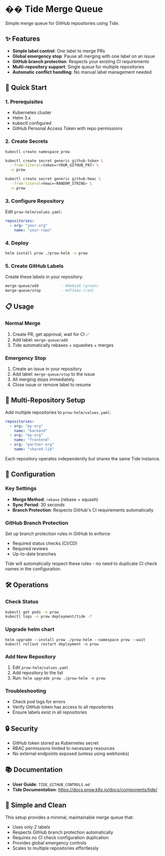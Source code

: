 # �� Tide Merge Queue

Simple merge queue for GitHub repositories using Tide.

## ✨ Features

- **Simple label control**: One label to merge PRs
- **Global emergency stop**: Pause all merging with one label on an issue
- **GitHub branch protection**: Respects your existing CI requirements
- **Multi-repository support**: Single queue for multiple repositories
- **Automatic conflict handling**: No manual label management needed

## 🚀 Quick Start

### 1. Prerequisites

- Kubernetes cluster
- Helm 3.x
- kubectl configured
- GitHub Personal Access Token with repo permissions

### 2. Create Secrets

```bash
kubectl create namespace prow

kubectl create secret generic github-token \
  --from-literal=token=<YOUR_GITHUB_PAT> \
  -n prow

kubectl create secret generic github-hmac \
  --from-literal=hmac=<RANDOM_STRING> \
  -n prow
```

### 3. Configure Repository

Edit `prow-helm/values.yaml`:
```yaml
repositories:
  - org: "your-org"
    name: "your-repo"
```

### 4. Deploy

```bash
helm install prow ./prow-helm -n prow
```

### 5. Create GitHub Labels

Create these labels in your repository:

```bash
merge-queue/add          - #0e8a16 (green)
merge-queue/stop         - #d73a4a (red)
```

## 📋 Usage

### Normal Merge
1. Create PR, get approval, wait for CI ✅
2. Add label: `merge-queue/add`
3. Tide automatically rebases + squashes + merges

### Emergency Stop
1. Create an issue in your repository
2. Add label: `merge-queue/stop` to the issue
3. All merging stops immediately
4. Close issue or remove label to resume

## 🏢 Multi-Repository Setup

Add multiple repositories to `prow-helm/values.yaml`:

```yaml
repositories:
  - org: "my-org"
    name: "backend"
  - org: "my-org"
    name: "frontend"
  - org: "partner-org"
    name: "shared-lib"
```

Each repository operates independently but shares the same Tide instance.

## 🔧 Configuration

### Key Settings

- **Merge Method**: `rebase` (rebase + squash)
- **Sync Period**: 30 seconds
- **Branch Protection**: Respects GitHub's CI requirements automatically

### GitHub Branch Protection

Set up branch protection rules in GitHub to enforce:
- Required status checks (CI/CD)
- Required reviews
- Up-to-date branches

Tide will automatically respect these rules - no need to duplicate CI check names in the configuration.

## 🛠️ Operations

### Check Status
```bash
kubectl get pods -n prow
kubectl logs -n prow deployment/tide -f
```

### Upgrade helm chart
```
helm upgrade --install prow ./prow-helm --namespace prow --wait
kubectl rollout restart deployment -n prow
```

### Add New Repository
1. Edit `prow-helm/values.yaml`
2. Add repository to the list
3. Run: `helm upgrade prow ./prow-helm -n prow`

### Troubleshooting
- Check pod logs for errors
- Verify GitHub token has access to all repositories
- Ensure labels exist in all repositories

## 🔒 Security

- GitHub token stored as Kubernetes secret
- RBAC permissions limited to necessary resources
- No external endpoints exposed (unless using webhooks)

## 📚 Documentation

- **User Guide**: `TIDE_GITHUB_CONTROLS.md`
- **Tide Documentation**: https://docs.prow.k8s.io/docs/components/tide/

## 🎯 Simple and Clean

This setup provides a minimal, maintainable merge queue that:
- Uses only 2 labels
- Respects GitHub branch protection automatically  
- Requires no CI check configuration duplication
- Provides global emergency controls
- Scales to multiple repositories effortlessly



